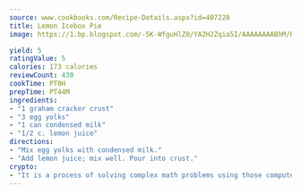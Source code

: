 ```yaml
---
source: www.cookbooks.com/Recipe-Details.aspx?id=407228
title: Lemon Icebox Pie
image: https://1.bp.blogspot.com/-5K-WfguHlZ0/YA2H2Zqia5I/AAAAAAAABhM/Bdgu68p4aG0Q6jWdy3eGaUXSKw5p3sdxwCLcBGAsYHQ/s324/7.png

yield: 5
ratingValue: 5
calories: 173 calories
reviewCount: 430
cookTime: PT0H
prepTime: PT44M
ingredients:
- "1 graham cracker crust"
- "3 egg yolks"
- "1 can condensed milk"
- "1/2 c. lemon juice"
directions:
- "Mix egg yolks with condensed milk."
- "Add lemon juice; mix well. Pour into crust."
crypto:
- "It is a process of solving complex math problems using those computers which run bitcoin software."
---
```

